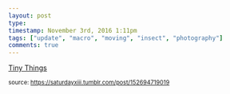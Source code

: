 ```yaml
---
layout: post
type: 
timestamp: November 3rd, 2016 1:11pm
tags: ["update", "macro", "moving", "insect", "photography"]
comments: true
---
```

<a href=" https://href.li/?http://tinythings.tumblr.com/">
    Tiny Things</a>
  
<small>source: https://saturdayxiii.tumblr.com/post/152694719019</small>